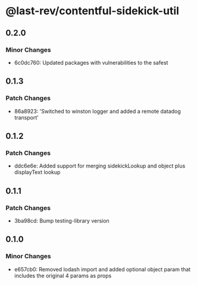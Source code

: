 # @last-rev/contentful-sidekick-util

## 0.2.0

### Minor Changes

- 6c0dc760: Updated packages with vulnerabilities to the safest

## 0.1.3

### Patch Changes

- 86a8923: 'Switched to winston logger and added a remote datadog transport'

## 0.1.2

### Patch Changes

- ddc6e6e: Added support for merging sidekickLookup and object plus displayText lookup

## 0.1.1

### Patch Changes

- 3ba98cd: Bump testing-library version

## 0.1.0

### Minor Changes

- e657cb0: Removed lodash import and added optional object param that includes the original 4 params as props
